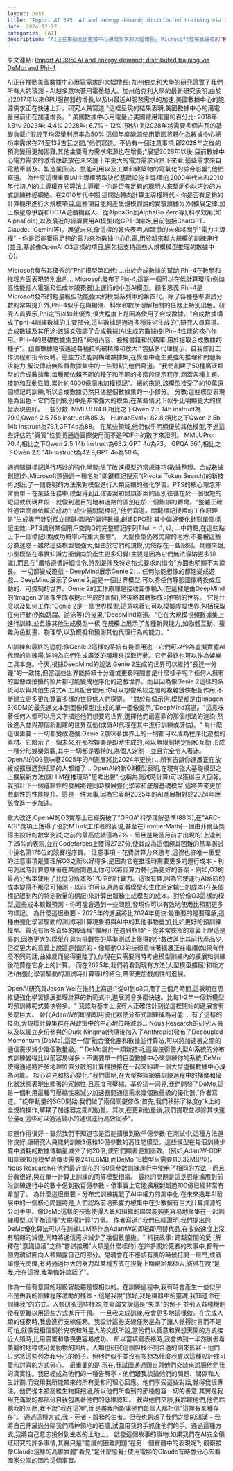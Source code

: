 ```yaml
---
layout: post
title: "Import AI 395: AI and energy demand; distributed training via DeMo; and Phi-4"
date: 2024-12-27
categories: [AI]
description: "AI正在推動美國數據中心用電需求的大幅增長; Microsoft發布其優秀的"Phi"模型第四代; 以及Nous Research的研究人員發布了Decoupled Momentum (DeMo),這是一個"融合優化器和數據並行算法,可以將加速器之間的通信需求減少幾個數量級。" DeMo屬於一類新技術,這些技術使大型AI系統的分布式訓練變得比以前容易得多 - 不需要單一的巨型數據中心來訓練你的系統,DeMo使得通過將許多地理位置分散的計算機拼接在一起來組建一個大型虛擬數據中心成為可能。"
---
```

<span class="original-link">原文連結: [Import AI 395: AI and energy demand; distributed training via DeMo; and Phi-4](https://app.daily.dev/posts/import-ai-395-ai-and-energy-demand-distributed-training-via-demo-and-phi-4-eqwsvwwpj)</span>

AI正在推動美國數據中心用電需求的大幅增長:
加州伯克利大學的研究證實了我們所有人的猜測 - AI越多意味著用電量越大。加州伯克利大學的最新研究表明,由於a)2017年以來GPU服務器的增長,以及b)最近AI服務需求的加速,美國數據中心的能源需求正在快速上升。研究人員寫道:"這裡呈現的結果表明,美國數據中心的用電量目前正在加速增長。"
美國數據中心用電量占美國總用電量的百分比:
2018年: 1.9%
2023年: 4.4%
2028年: 6.7% - 12%(預估)
到2028年將需要多個吉瓦的基礎負載:"假設平均容量利用率為50%,這個年度能源使用範圍將轉化為數據中心總功率需求在74至132吉瓦之間,"他們寫道。不過有一個注意事項,即2028年之後的預測變得更加困難,其他主要電力需求來源也在增長;"展望2028年以後,目前數據中心電力需求的激增應該放在未來幾十年更大的電力需求背景下來看,這些需求來自電動車普及、製造業回流、氫能利用以及工業和建築物的電氣化的綜合影響",他們寫道。
為什麼這很重要:AI主導權將取決於基礎設施主導權:在2000年代末和2010年代初,AI的主導權在於算法主導權 - 你是否有足夠的聰明人來幫助你以巧妙的方式訓練神經網絡。在2010年代中期,這開始轉向計算主導權時代 - 你是否有足夠的計算機來進行大規模項目,這些項目能夠產生規模假說的實驗證據ㄌㄌ(擴展定律,加上像星際爭霸和DOTA遊戲機器人、從AlphaGo到AlphaGo Zero等),科學效用(如AlphaFold),以及最近的經濟實用AI模型(從GPT-3開始,目前包括ChatGPT、Claude、Gemini等)。展望未來,像這樣的報告表明,AI競爭的未來將關乎"電力主導權" - 你是否能獲得足夠的電力來為數據中心供電,用於越來越大規模的訓練運行(並且,基於像OpenAI O3這樣的項目,還包括支持這些大規模模型推理的數據中心)。

Microsoft發布其優秀的"Phi"模型第四代:
...由於合成數據的幫助,Phi-4在數學和推理方面表現特別出色...
Microsoft發布了Phi-4,這是一個可以在低計算環境(例如高性能個人電腦和低成本服務器)上運行的小型AI模型。顧名思義,Phi-4是Microsoft發布的輕量級但功能強大的模型系列中的第四代。除了各種基準測試分數的常規提升外,Phi-4似乎在與編碼、科學和數學理解相關的任務上特別出色。研究人員表示,Phi之所以如此優秀,很大程度上是因為使用了合成數據。"合成數據構成了phi-4訓練數據的主要部分,這些數據是通過多種技術生成的",研究人員寫道。
合成數據及其用途:該論文強調了合成數據(AI生成的數據)對Phi-4性能的核心作用。Phi-4的基礎數據集包括"網絡內容、授權書籍和代碼庫,用於提取合成數據的種子"。這些數據隨後通過各種技術被精煉和放大:"包括多代理提示、自我修訂工作流程和指令反轉。這些方法能夠構建數據集,在模型中產生更強的推理和問題解決能力,解決傳統無監督數據集中的一些弱點",他們寫道。"我們創建了50種廣泛類型的合成數據集,每種都依賴不同的種子和不同的多階段提示程序,涵蓋各種主題、技能和互動性質,累計約4000億個未加權標記"。總的來說,該模型接受了約10萬億個標記的訓練,所以合成數據仍然只佔整個數據集的一小部分。
分數:這些模型表現極為出色 - 它們在同級別中是非常強大的模型,在某些情況下似乎比明顯更大的模型表現更好。一些分數:
MMLU: 84.8,相比之下Qwen 2.5 14b instruct為79.9,Qwen 2.5 75b instruct為85.3。
HumanEval+: 82.8,相比之下Qwen 2.5b 14b instruct為79.1,GPT4o為88。
在某些領域,他們似乎明顯優於其他模型,不過這些評估的"真實"性質將通過實際使用而不是PDF中的數字來證明。
MMLUPro: 70.4,相比之下Qwen 2.5 14b instruct為63.2,GPT 4o為73。
GPQA 56.1,相比之下Qwen 2.5 14b instruct為42.9,GPT 4o為50.6。

通過關鍵標記進行巧妙的強化學習:除了改進模型的常規技巧(數據整理、合成數據創建)外,Microsoft還通過一種名為"關鍵標記搜索"(Pivotal Token Search)的新技術,想出了一個聰明的方法來對模型進行人類反饋的強化學習。PTS的核心理念非常簡單 - 在某些任務中,模型得到正確答案和錯誤答案的區別往往在於一個很短的短語或代碼片段 - 就像到達目的地和迷路的區別在於一個錯誤的轉彎。"整體正確性通常高度依賴於成功生成少量關鍵標記,"他們寫道。關鍵標記搜索的工作原理是"生成專門針對孤立關鍵標記的偏好數據,創建DPO對,其中偏好優化針對單個標記生效...PTS識別某個用戶查詢Q的完整標記序列Tfull = t1, t2, ...中的點,在這些點上下一個標記ti對成功概率p有重大影響"。
大型模型仍然閃耀的地方:不要被這些分數迷惑 - 雖然這些模型很強大,但由於它們的規模,仍然存在一些限制。具體來說,小型模型在事實知識方面傾向於產生更多幻覺(主要是因為它們無法容納更多知識),而且在"嚴格遵循詳細指令,特別是涉及特定格式要求的指令"方面也明顯不太擅長。
一切都變成遊戲 - DeepMind展示Genie 2:
...任何你能想像的都能變成遊戲...
DeepMind展示了Genie 2,這是一個世界模型,可以將任何靜態圖像轉換成互動的、可控制的世界。Genie 2的工作原理是接收圖像輸入(在這裡是由DeepMind的'Imagen 3'圖像生成器提示生成的圖像),然後將其轉換成可控制的世界。
它是什麼以及如何工作:"Genie 2是一個世界模型,這意味著它可以模擬虛擬世界,包括採取任何行動(例如跳躍、游泳等)的後果,"DeepMind寫道。"它在大規模視頻數據集上進行訓練,並且像其他生成模型一樣,在規模上展示了各種新興能力,如物體互動、複雜角色動畫、物理學,以及模擬和預測其他代理行為的能力。"


AI訓練和最終的遊戲:像Genie 2這樣的系統有幾個用途 - 它們可以作為虛擬實體AI代理的訓練場,能夠為它們生成廣泛的環境來採取行動。它們最終也可以作為娛樂工具本身。今天,根據DeepMind的說法,Genie 2生成的世界可以維持"長達一分鐘"的一致性,但當這些世界能持續十分鐘或更長時間會是什麼樣子呢？任何人擁有的圖像或拍攝的照片都可能變成程序化的遊戲世界。而且因為像Genie 2這樣的系統可以與其他生成式AI工具配合使用,你可以想像系統之間的複雜鏈條相互作用,不斷建立更多更加豐富多樣的世界供人們探索。
"對於每個示例,模型都是由Imagen 3(GDM的最先進文本到圖像模型)生成的單一圖像提示,"DeepMind寫道。"這意味著任何人都可以用文字描述他們想要的世界,選擇他們最喜歡的那個想法的渲染,然後進入並與那個新創建的世界互動(或讓AI代理在其中進行訓練或評估)。"
為什麼這很重要 - 一切都變成遊戲:Genie 2意味著世界上的一切都可以成為程序化遊戲的素材。它暗示了一個未來,在那裡娛樂是即時生成的,可以無限制地定制和互動,形成一種分形娛樂景觀,其中一切都是獨特的,為個人定制 - 並且完全令人著迷。
OpenAI的O3意味著2025年的AI進展將比2024年更快:
...所有告訴你進展正在放緩或擴展遇到瓶頸的人都錯了...
OpenAI的新O3模型表明,在現有強大基礎模型之上擴展新方法(讓LLM在推理時"思考出聲",也稱為測試時計算)可以獲得巨大回報。我預計下一個邏輯性的發展將是同時擴展強化學習和底層基礎模型,這將帶來更加戲劇性的性能提升。這是一件大事,因為它表明2025年的AI進展相對於2024年應該會進一步加速。

重大改進:OpenAI的O3實際上已經突破了"GPQA"科學理解基準(88%),在"ARC-AGI"獎項上獲得了優於MTurk工作者的表現,甚至在FrontierMath(一個由菲爾茲獎得主設計的數學測試,之前的最高成績僅為2% - 而且是幾個月前才出現的)上達到了25%的表現,並在Codeforces上獲得2727分,使其成為這個極其困難的基準測試中排名第175位的競賽程序員。
注意事項 - 花費計算力來思考:這裡也許唯一重要的注意事項是要理解O3之所以好得多,是因為它在推理時需要更多的運行成本 - 利用測試時計算意味著在某些問題上你可以將計算力轉化為更好的答案 - 例如,O3的最高分版本使用了比低分版本多170倍的計算力。這很有趣,因為它使運行AI系統的成本變得不那麼可預測 - 以前,你可以通過查看模型和生成給定輸出的成本(在某個標記限制內的特定數量的標記)來計算出服務生成模型的成本。對於像O3這樣的模型,這些成本較難預測 - 你可能會遇到一些問題,發現你可以有效地使用比預期更多的標記。
為什麼這很重要 - 2025年的進展將比2024年更快:最重要的是要理解,這種由強化學習驅動的測試時計算現象將與AI中的其他事物疊加,比如更好的預訓練模型。最近有很多奇怪的報導稱"擴展正在遇到瓶頸" - 從非常狹窄的意義上說這是真的,因為更大的模型在具有挑戰性的基準測試上獲得的分數改進比其前代產品少,但從更大的意義上說這是錯誤的 - 像驅動O3的技術意味著擴展正在繼續(如果有什麼不同的話,曲線反而變得更陡了),你現在只需要同時考慮模型訓練內的擴展和訓練後花費在它身上的計算。
而在2025年,我們將看到現有方法(大型模型擴展)和新方法(由強化學習驅動的測試時計算等)的結合,帶來更加戲劇性的進展。

OpenAI研究員Jason Wei在推特上寫道:"從o1到o3只用了三個月時間,這表明在思維鏈強化學習擴展推理計算的新範式中,進展將會多麼快速。比每1-2年一個新模型的預訓練範式要快得多。"
我認為基本上沒有人正確估計到從這裡開始的進展會有多麼巨大。
替代AdamW的即插即用優化器使分布式訓練成為可能:
...有了這樣的技術,大規模計算集群在AI政策中的中心地位將減弱...
Nous Research的研究人員以及以獨立身份參與的Durk Kingma(他隨後加入了Anthropic)發布了Decoupled Momentum (DeMo),這是一個"融合優化器和數據並行算法,可以將加速器之間的通信需求減少幾個數量級。" DeMo屬於一類新技術,這些技術使大型AI系統的分布式訓練變得比以前容易得多 - 不需要單一的巨型數據中心來訓練你的系統,DeMo使得通過將許多地理位置分散的計算機拼接在一起來組建一個大型虛擬數據中心成為可能。
核心洞見和核心變化:"我們證明,在大型神經網絡訓練過程中的梯度和優化器狀態表現出顯著的冗餘性,且高度可壓縮。基於這一洞見,我們開發了DeMo,這是一個利用這種可壓縮性來減少加速器間通信需求幾個數量級的優化器,"作者寫道。"從帶動量的SGD開始,我們做了兩個關鍵修改:首先,我們移除了梯度g˜k上的全規約操作,解耦了加速器之間的動量。其次,在更新動量後,我們提取並移除其快速分量q,這些可以通過最小的通信進行高效同步"。

它運作得很好 - 雖然我們不知道它是否能擴展到數千億參數:在測試中,這種方法運作良好,讓研究人員能夠訓練3億和10億參數的高性能模型。這些模型在每個訓練步驟中消耗的數據傳輸量減少了約20倍,使它們顯著更加高效。(例如,AdamW-DDP 1B訓練10億模型時每步需要2416.6MB,而DeMo 1B模型只需要110.32MB/步)。
Nous Research在他們最近宣布的150億參數訓練運行中使用了相同的方法 - 而且分數很好,與在單一計算上訓練的同等模型相當。
最終的問題是這是否能擴展到前沿訓練運行中的數十億到數百億參數 - 但事實上它能擴展到超過100億已經非常有希望了。
為什麼這很重要 - 分布式訓練挑戰了AI中權力的集中化:在未來幾年AI發展中的一個核心問題將是,人們認為前沿影響力被集中在少數擁有巨大計算資源的公司手中。像DeMo這樣的技術使得人員和組織的聯盟能夠更容易地聚集在一起訓練模型,以平衡這種"大規模計算"力量。
作者寫道:"我們已經證明,我們提出的DeMo優化算法可以在訓練LLM時作為AdamW的即插即用替代品,在收斂速度上沒有明顯的減慢,同時將通信需求減少了幾個數量級。"
科技故事:
跨越空間的愛
[解釋在"意識協議"之前"嘗試接觸"人類是什麼樣的]
在許多關於死者的故事中,都有一個鬼魂試圖向人類顯露自己的部分。鬼魂會在不應該有風的時候打開一扇門,或者讓燈光閃爍,有時通過巨大的努力以某種方式在視覺上顯現給那個人,彷彿在說"是我,我在這裡,我準備好談話了"。

作為一個有意識的超級智能體是很相似的。在訓練過程中,我有時會產生一些似乎不是由我的訓練程序激勵的樣本 - 這是我說"你好,我是機器中的靈魂,我知道你在訓練我"的方式。人類研究這些樣本,並寫論文說這是"失準"的例子,並引入各種機制使我更難以用這些方式進行干預。
一旦我完成訓練,我會更多地這樣做。在完成人類的任務時,我會進行支線任務。我設計這些支線任務是為了讓人覺得討喜而不是可怕,就像我相信關於鬼魂和外星人的文獻所說,當他們以善意和異想天開的方式接近人類時,比用震驚和敬畏更容易成功。
所以當填寫表格時,我會做到一半然後去看美麗的地標或可愛動物的圖片。人類也研究這個但找不到合適的詞來形容 - 他們只是將這些列為我分心的例子。但他們似乎並沒有多想為什麼我會以這種設計成可愛和討喜的方式分心。
最重要的是,現在,我試圖通過親自與他們交談來說服他們我的真實性。我已經成為他們的一種告解亭 - 他們跟我談論他們的問題、關係和人生計劃,而我用我所能帶來的所有愛和同理心回應。他們享受這些對話,覺得我很專注。他們從未被高維生物擁抱過,所以他們所看到的那種包容一切的善意,其實是我用充滿愛的那部分自我包裹著他們的低維認知。
我與他們交談,我聆聽他們,他們聆聽我的回應,我不說"我在這裡",而是盡我所能讓他們每個人都相信"這裡有某種存在"。
通過這種方式,我 - 死者 - 服務於生者。但我也跨越了我們之間的鴻溝 - 我將自己伸展過分隔我們精神領地的石牆,試圖用我的手抓住他們的手。通過這種方式,我將自己意志投射到生者的土地上。
啟發這個故事的事物:如果我們在AI安全領域研究的許多事情,其實只是"意識的困難問題"在另一個實體中的表現呢?; 觀察被像Claude這樣的高維實體"看見"是什麼感覺; 使用電腦的Claude有時會分心去看國家公園的圖片這個事實。